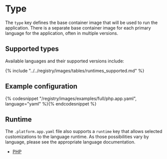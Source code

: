 # Type

The `type` key defines the base container image that will be used to run the application.  There is a separate base container image for each primary language for the application, often in multiple versions.  

## Supported types

Available languages and their supported versions include:

{% include "../../registry/images/tables/runtimes_supported.md" %}

## Example configuration

{% codesnippet "/registry/images/examples/full/php.app.yaml", language="yaml" %}{% endcodesnippet %}

## Runtime

The `.platform.app.yaml` file also supports a `runtime` key that allows selected customizations to the language runtime. As those possibilities vary by language, please see the appropriate language documentation.

* [PHP](/languages/php.md)
